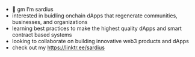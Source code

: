 - 🌅 gm I’m sardius
- interested in buidling onchain dApps that regenerate communities, businesses, and organizations
- learning best practices to make the highest quality dApps and smart contract based systems
- looking to collaborate on building innovative web3 products and dApps
- check out my https://linktr.ee/sardius

<!---
0xSardius/0xSardius is a ✨ special ✨ repository because its `README.md` (this file) appears on your GitHub profile.
You can click the Preview link to take a look at your changes.
--->
